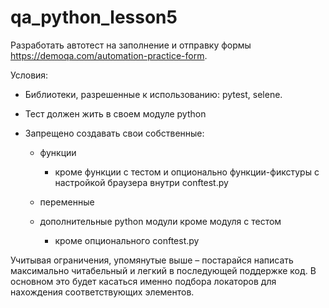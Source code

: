 # qa_python_lesson5
Разработать автотест на заполнение и отправку формы https://demoqa.com/automation-practice-form.

Условия:
- Библиотеки, разрешенные к использованию: pytest, selene.

- Тест должен жить в своем модуле python 

- Запрещено создавать свои собственные:

  - функции

    - кроме функции с тестом и опционально функции-фикстуры с настройкой браузера внутри conftest.py

  - переменные

  - дополнительные python модули кроме модуля с тестом

    - кроме опционального conftest.py



Учитывая ограничения, упомянутые выше – постарайся написать максимально читабельный и легкий в последующей поддержке код. В основном это будет касаться именно подбора локаторов для нахождения соответствующих элементов.
